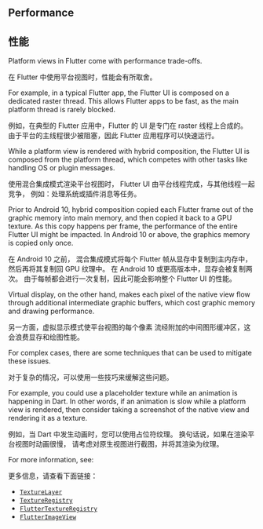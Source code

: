 ## Performance

## 性能

Platform views in Flutter come with performance trade-offs.

在 Flutter 中使用平台视图时，性能会有所取舍。

For example, in a typical Flutter app, the Flutter UI is composed
on a dedicated raster thread. This allows Flutter apps to be fast,
as the main platform thread is rarely blocked.

例如，在典型的 Flutter 应用中，Flutter 的 UI 是专门在 raster 线程上合成的。
由于平台的主线程很少被阻塞，因此 Flutter 应用程序可以快速运行。

While a platform view is rendered with hybrid composition,
the Flutter UI is composed from the platform thread,
which competes with other tasks like handling OS or plugin messages.

使用混合集成模式渲染平台视图时，
Flutter UI 由平台线程完成，与其他线程一起竞争，
例如：处理系统或插件消息等任务。

Prior to Android 10, hybrid composition copied each Flutter frame
out of the graphic memory into main memory, and then copied it back
to a GPU texture. As this copy happens per frame, the performance of
the entire Flutter UI might be impacted. In Android 10 or above, the
graphics memory is copied only once.

在 Android 10 之前，
混合集成模式将每个 Flutter 帧从显存中复制到主内存中，
然后再将其复制回 GPU 纹理中。
在 Android 10 或更高版本中，显存会被复制两次。
由于每帧都会进行一次复制，因此可能会影响整个 Flutter UI 的性能。

Virtual display, on the other hand,
makes each pixel of the native view
flow through additional intermediate graphic buffers,
which cost graphic memory and drawing performance.

另一方面，虚拟显示模式使平台视图的每个像素
流经附加的中间图形缓冲区，这会浪费显存和绘图性能。

For complex cases, there are some techniques that
can be used to mitigate these issues.

对于复杂的情况，可以使用一些技巧来缓解这些问题。

For example, you could use a placeholder texture
while an animation is happening in Dart.
In other words, if an animation is slow while a
platform view is rendered,
then consider taking a screenshot of the
native view and rendering it as a texture.

例如，当 Dart 中发生动画时，您可以使用占位符纹理。
换句话说，如果在渲染平台视图时动画很慢，
请考虑对原生视图进行截图，并将其渲染为纹理。

For more information, see:

更多信息，请查看下面链接：

* [`TextureLayer`][]
* [`TextureRegistry`][]
* [`FlutterTextureRegistry`][]
* [`FlutterImageView`][]

[`FlutterImageView`]: {{site.api}}/javadoc/io/flutter/embedding/android/FlutterImageView.html
[`FlutterTextureRegistry`]: {{site.api}}/objcdoc/Protocols/FlutterTextureRegistry.html
[`TextureLayer`]: {{site.api}}/flutter/rendering/TextureLayer-class.html
[`TextureRegistry`]: {{site.api}}/javadoc/io/flutter/view/TextureRegistry.html
